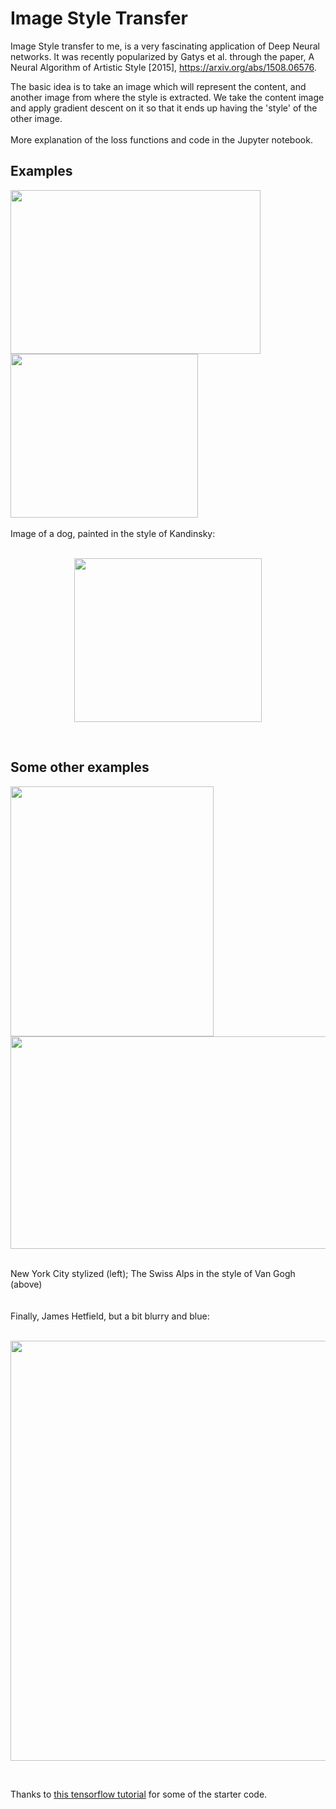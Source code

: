 # Image Style Transfer

Image Style transfer to me, is a very fascinating application of Deep Neural networks. It was recently popularized by Gatys et al. through the paper, A Neural Algorithm of Artistic Style [2015], https://arxiv.org/abs/1508.06576.


The basic idea is to take an image which will represent the content, and another image from where the style is extracted. We take the content image and apply gradient descent on it so that it ends up having the 'style' of the other image.
<br/><br/>
More explanation of the loss functions and code in the Jupyter notebook.

## Examples

<img align = left width="400" height="262" src="https://github.com/metalmachine13/Data-Science-Portfolio/blob/master/Image%20Style%20Transfer/images/Kandinsky.jpg">
<img align = center width="300" height="262" src="https://github.com/metalmachine13/Data-Science-Portfolio/blob/master/Image%20Style%20Transfer/images/dog.jpg">
<br/><br/>
Image of a dog, painted in the style of Kandinsky:
<p align="center">
<br/>
<img  width="300" height="262" src="https://github.com/metalmachine13/Data-Science-Portfolio/blob/master/Image%20Style%20Transfer/images/dog_stylized.jpg">
</p>
<br/>

## Some other examples
<img align = left width="325" height="400" src="https://github.com/metalmachine13/Data-Science-Portfolio/blob/master/Image%20Style%20Transfer/images/new_york_stylized.jpg">
<p align=center>
<img  width="512" height="340" src="https://github.com/metalmachine13/Data-Science-Portfolio/blob/master/Image%20Style%20Transfer/images/alps_stylized.jpg">
</p>
<br/>
New York City stylized (left); The Swiss Alps in the style of Van Gogh (above) 
<br/><br/>
<br/>
Finally, James Hetfield, but a bit blurry and blue:
<br/><br/>
<p align=center>
<img  width="512" height="672" src="https://github.com/metalmachine13/Data-Science-Portfolio/blob/master/Image%20Style%20Transfer/images/Hetfield_stylized.jpg">
</p>

<br/>

Thanks to [this tensorflow tutorial](https://www.tensorflow.org/tutorials/generative/style_transfer) for some of the starter code.
